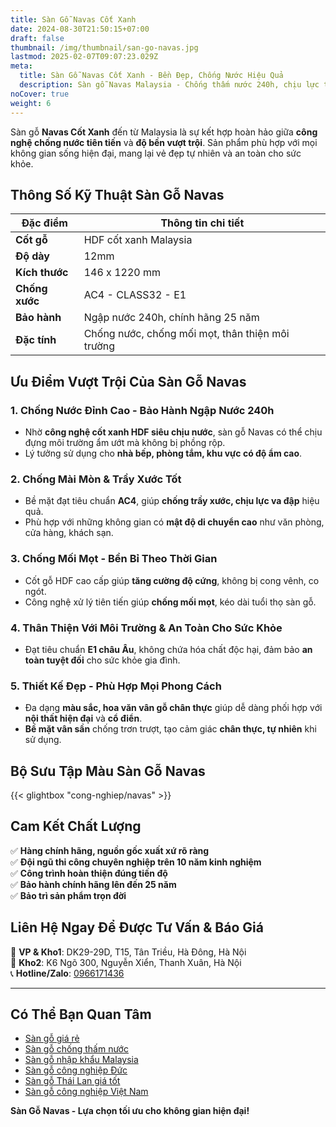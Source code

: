 ```yaml
---
title: Sàn Gỗ Navas Cốt Xanh
date: 2024-08-30T21:50:15+07:00
draft: false
thumbnail: /img/thumbnail/san-go-navas.jpg
lastmod: 2025-02-07T09:07:23.029Z
meta:
  title: Sàn Gỗ Navas Cốt Xanh - Bền Đẹp, Chống Nước Hiệu Quả
  description: Sàn gỗ Navas Malaysia - Chống thấm nước 240h, chịu lực tốt, thân thiện môi trường. Lựa chọn hoàn hảo cho nội thất hiện đại.
noCover: true
weight: 6
---
```


Sàn gỗ **Navas Cốt Xanh** đến từ Malaysia là sự kết hợp hoàn hảo giữa **công nghệ chống nước tiên tiến** và **độ bền vượt trội**. Sản phẩm phù hợp với mọi không gian sống hiện đại, mang lại vẻ đẹp tự nhiên và an toàn cho sức khỏe.

## Thông Số Kỹ Thuật Sàn Gỗ Navas
| Đặc điểm        | Thông tin chi tiết |
|----------------|-------------------|
| **Cốt gỗ**     | HDF cốt xanh Malaysia |
| **Độ dày**     | 12mm |
| **Kích thước** | 146 x 1220 mm |
| **Chống xước** | AC4 - CLASS32 - E1 |
| **Bảo hành**   | Ngập nước 240h, chính hãng 25 năm |
| **Đặc tính**   | Chống nước, chống mối mọt, thân thiện môi trường |

## Ưu Điểm Vượt Trội Của Sàn Gỗ Navas
### 1. Chống Nước Đỉnh Cao - Bảo Hành Ngập Nước 240h
- Nhờ **công nghệ cốt xanh HDF siêu chịu nước**, sàn gỗ Navas có thể chịu đựng môi trường ẩm ướt mà không bị phồng rộp.
- Lý tưởng sử dụng cho **nhà bếp, phòng tắm, khu vực có độ ẩm cao**.

### 2. Chống Mài Mòn & Trầy Xước Tốt
- Bề mặt đạt tiêu chuẩn **AC4**, giúp **chống trầy xước, chịu lực va đập** hiệu quả.
- Phù hợp với những không gian có **mật độ di chuyển cao** như văn phòng, cửa hàng, khách sạn.

### 3. Chống Mối Mọt - Bền Bỉ Theo Thời Gian
- Cốt gỗ HDF cao cấp giúp **tăng cường độ cứng**, không bị cong vênh, co ngót.
- Công nghệ xử lý tiên tiến giúp **chống mối mọt**, kéo dài tuổi thọ sàn gỗ.

### 4. Thân Thiện Với Môi Trường & An Toàn Cho Sức Khỏe
- Đạt tiêu chuẩn **E1 châu Âu**, không chứa hóa chất độc hại, đảm bảo **an toàn tuyệt đối** cho sức khỏe gia đình.

### 5. Thiết Kế Đẹp - Phù Hợp Mọi Phong Cách
- Đa dạng **màu sắc, hoa văn vân gỗ chân thực** giúp dễ dàng phối hợp với **nội thất hiện đại** và **cổ điển**.
- **Bề mặt vân sần** chống trơn trượt, tạo cảm giác **chân thực, tự nhiên** khi sử dụng.

## Bộ Sưu Tập Màu Sàn Gỗ Navas
{{< glightbox "cong-nghiep/navas" >}}

## Cam Kết Chất Lượng
✅ **Hàng chính hãng, nguồn gốc xuất xứ rõ ràng**  
✅ **Đội ngũ thi công chuyên nghiệp trên 10 năm kinh nghiệm**  
✅ **Công trình hoàn thiện đúng tiến độ**  
✅ **Bảo hành chính hãng lên đến 25 năm**  
✅ **Bảo trì sản phẩm trọn đời**  

## Liên Hệ Ngay Để Được Tư Vấn & Báo Giá
📍 **VP & Kho1**: DK29-29D, T15, Tân Triều, Hà Đông, Hà Nội  
📍 **Kho2**: K6 Ngõ 300, Nguyễn Xiển, Thanh Xuân, Hà Nội  
📞 **Hotline/Zalo**: [0966171436](tel:0966171436)

---
## Có Thể Bạn Quan Tâm
- [Sàn gỗ giá rẻ](/san-go-cong-nghiep/san-go-gia-re/)  
- [Sàn gỗ chống thấm nước](/san-go-cong-nghiep/san-go-chiu-nuoc/)  
- [Sàn gỗ nhập khẩu Malaysia](/san-go-cong-nghiep/kho-san-go-malaysia/)  
- [Sàn gỗ công nghiệp Đức](/san-go-cong-nghiep/san-go-duc-nhap-khau/)  
- [Sàn gỗ Thái Lan giá tốt](/san-go-cong-nghiep/san-go-thai-lan/)  
- [Sàn gỗ công nghiệp Việt Nam](/san-go-cong-nghiep/san-go-viet-nam/)

**Sàn Gỗ Navas - Lựa chọn tối ưu cho không gian hiện đại!**
